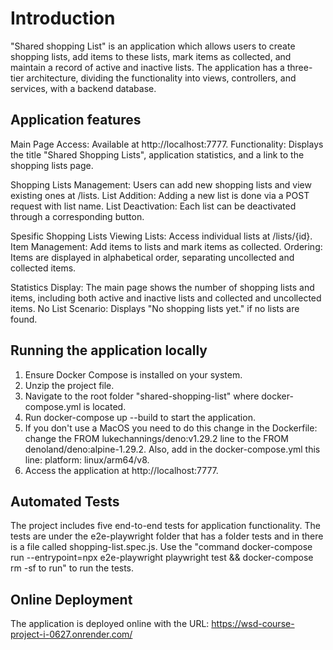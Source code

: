 # Introduction

"Shared shopping List" is an application which allows users to create shopping lists, add items to these lists, mark items as collected, and maintain a record of active and inactive lists. The application has a three-tier architecture, dividing the functionality into views, controllers, and services, with a backend database.

## Application features

Main Page
Access: Available at http://localhost:7777.
Functionality: Displays the title "Shared Shopping Lists", application statistics, and a link to the shopping lists page.

Shopping Lists
Management: Users can add new shopping lists and view existing ones at /lists.
List Addition: Adding a new list is done via a POST request with list name.
List Deactivation: Each list can be deactivated through a corresponding button.

Spesific Shopping Lists
Viewing Lists: Access individual lists at /lists/{id}.
Item Management: Add items to lists and mark items as collected.
Ordering: Items are displayed in alphabetical order, separating uncollected and collected items.

Statistics
Display: The main page shows the number of shopping lists and items, including both active and inactive lists and collected and uncollected items.
No List Scenario: Displays "No shopping lists yet." if no lists are found.

## Running the application locally

1. Ensure Docker Compose is installed on your system.
2. Unzip the project file.
3. Navigate to the root folder "shared-shopping-list" where docker-compose.yml is located.
4. Run docker-compose up --build to start the application.
5. If you don't use a MacOS you need to do this change in the Dockerfile: change the FROM lukechannings/deno:v1.29.2 line to the FROM denoland/deno:alpine-1.29.2. Also, add in the docker-compose.yml this line: platform: linux/arm64/v8.
6. Access the application at http://localhost:7777.

## Automated Tests

The project includes five end-to-end tests for application functionality. The tests are under the e2e-playwright folder that has a folder tests and in there is a file called shopping-list.spec.js. Use the "command docker-compose run --entrypoint=npx e2e-playwright playwright test && docker-compose rm -sf to run" to run the tests.

## Online Deployment

The application is deployed online with the URL: https://wsd-course-project-i-0627.onrender.com/
